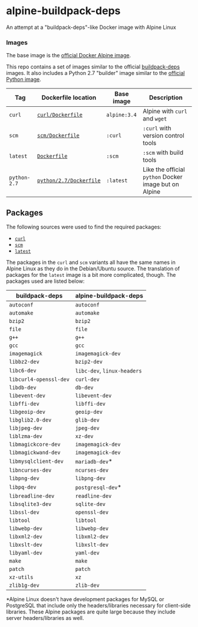 # alpine-buildpack-deps
An attempt at a "buildpack-deps"-like Docker image with Alpine Linux

### Images
The base image is the [official Docker Alpine image](https://hub.docker.com/_/alpine/).

This repo contains a set of images similar to the official [buildpack-deps](https://hub.docker.com/_/buildpack-deps/) images. It also includes a Python 2.7 "builder" image similar to the [official Python image](https://hub.docker.com/_/python/).

| **Tag**      | **Dockerfile location**               | **Base image** | **Description**                                       |
|--------------|---------------------------------------|----------------|-------------------------------------------------------|
| `curl`       | [`curl/Dockerfile`](curl/Dockerfile)  | `alpine:3.4`   | Alpine with `curl` and `wget`                         |
| `scm`        | [`scm/Dockerfile`](scm/Dockerfile)    | `:curl`        | `:curl` with version control tools                    |
| `latest`     | [`Dockerfile`](Dockerfile)            | `:scm`         | `:scm` with build tools                               |
| `python-2.7` | [`python/2.7/Dockerfile`](python/2.7/Dockerfile) | `:latest`      | Like the official `python` Docker image but on Alpine |

## Packages
The following sources were used to find the required packages:
* [`curl`](https://github.com/docker-library/buildpack-deps/blob/a0a59c61102e8b079d568db69368fb89421f75f2/jessie/curl/Dockerfile)
* [`scm`](https://github.com/docker-library/buildpack-deps/blob/1845b3f918f69b4c97912b0d4d68a5658458e84f/jessie/scm/Dockerfile)
* [`latest`](https://github.com/docker-library/buildpack-deps/blob/e7534be05255522954f50542ebf9c5f06485838d/jessie/Dockerfile)

The packages in the `curl` and `scm` variants all have the same names in Alpine Linux as they do in the Debian/Ubuntu source. The translation of packages for the `latest` image is a bit more complicated, though. The packages used are listed below:

| **buildpack-deps**     | **alpine-buildpack-deps**   |
|------------------------|-----------------------------|
| `autoconf`             | `autoconf`                  |
| `automake`             | `automake`                  |
| `bzip2`                | `bzip2`                     |
| `file`                 | `file`                      |
| `g++`                  | `g++`                       |
| `gcc`                  | `gcc`                       |
| `imagemagick`          | `imagemagick-dev`           |
| `libbz2-dev`           | `bzip2-dev`                 |
| `libc6-dev`            | `libc-dev`, `linux-headers` |
| `libcurl4-openssl-dev` | `curl-dev`                  |
| `libdb-dev`            | `db-dev`                    |
| `libevent-dev`         | `libevent-dev`              |
| `libffi-dev`           | `libffi-dev`                |
| `libgeoip-dev`         | `geoip-dev`                 |
| `libglib2.0-dev`       | `glib-dev`                  |
| `libjpeg-dev`          | `jpeg-dev`                  |
| `liblzma-dev`          | `xz-dev`                    |
| `libmagickcore-dev`    | `imagemagick-dev`           |
| `libmagickwand-dev`    | `imagemagick-dev`           |
| `libmysqlclient-dev`   | `mariadb-dev`*              |
| `libncurses-dev`       | `ncurses-dev`               |
| `libpng-dev`           | `libpng-dev`                |
| `libpq-dev`            | `postgresql-dev`*           |
| `libreadline-dev`      | `readline-dev`              |
| `libsqlite3-dev`       | `sqlite-dev`                |
| `libssl-dev`           | `openssl-dev`               |
| `libtool`              | `libtool`                   |
| `libwebp-dev`          | `libwebp-dev`               |
| `libxml2-dev`          | `libxml2-dev`               |
| `libxslt-dev`          | `libxslt-dev`               |
| `libyaml-dev`          | `yaml-dev`                  |
| `make`                 | `make`                      |
| `patch`                | `patch`                     |
| `xz-utils`             | `xz`                        |
| `zlib1g-dev`           | `zlib-dev`                  |

\*Alpine Linux doesn't have development packages for MySQL or PostgreSQL that include only the headers/libraries necessary for client-side libraries. These Alpine packages are quite large because they include server headers/libraries as well.
